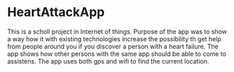 # HeartAttackApp
This is a scholl project in Internet of things. 
Purpose of the app was to show a way how it with existing technologies increase the possibility th get help from 
people around you if you discover a person with a heart failure. The app shows how other persons with the same app should be able to come
to assistens.
The app uses both gps and wifi to find the current location.

